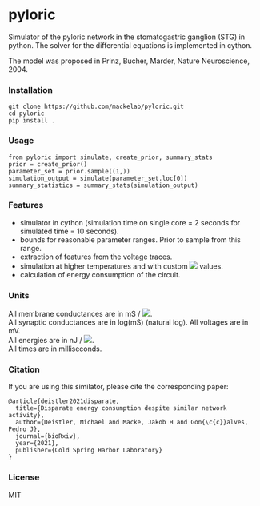 # pyloric
Simulator of the pyloric network in the stomatogastric ganglion (STG) in python. The solver for the differential equations is implemented in cython.

The model was proposed in Prinz, Bucher, Marder, Nature Neuroscience, 2004.

### Installation 
```
git clone https://github.com/mackelab/pyloric.git
cd pyloric
pip install .
```

### Usage
```
from pyloric import simulate, create_prior, summary_stats
prior = create_prior()
parameter_set = prior.sample((1,))
simulation_output = simulate(parameter_set.loc[0])
summary_statistics = summary_stats(simulation_output)
```

### Features

- simulator in cython (simulation time on single core = 2 seconds for simulated time = 10 seconds).  
- bounds for reasonable parameter ranges. Prior to sample from this range.  
- extraction of features from the voltage traces.  
- simulation at higher temperatures and with custom <img src="https://render.githubusercontent.com/render/math?math=Q_{10}"> values.  
- calculation of energy consumption of the circuit.

### Units
All membrane conductances are in mS / <img src="https://render.githubusercontent.com/render/math?math=\text{cm}^2">.  
All synaptic conductances are in log(mS) (natural log).
All voltages are in mV.  
All energies are in nJ / <img src="https://render.githubusercontent.com/render/math?math=\text{cm}^2">.  
All times are in milliseconds.  

### Citation
If you are using this similator, please cite the corresponding paper:
```
@article{deistler2021disparate,
  title={Disparate energy consumption despite similar network activity},
  author={Deistler, Michael and Macke, Jakob H and Gon{\c{c}}alves, Pedro J},
  journal={bioRxiv},
  year={2021},
  publisher={Cold Spring Harbor Laboratory}
}
```

### License
MIT
